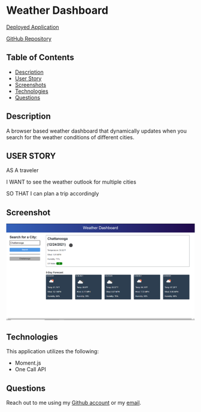 # Weather Dashboard

[Deployed Application](https://ericcrain77.github.io/weather-dashboard/)

[GitHub Repository](https://github.com/Ericcrain77/weather-dashboard)

## Table of Contents
* [Description](#description)
* [User Story](#user-story)
* [Screenshots](#screenshots)
* [Technologies](#technologies)
* [Questions](#questions)

## Description

A browser based weather dashboard that dynamically updates when you search for the weather conditions of different cities. 

## USER STORY

AS A traveler

I WANT to see the weather outlook for multiple cities

SO THAT I can plan a trip accordingly

## Screenshot

![Weather-Dashboard](assets/images/Weather-Dashboard.png)


## Technologies
This application utilizes the following:
* Moment.js
* One Call API

## Questions
Reach out to me using my [Github account](https://github.com/Ericcrain77) or my [email](ericcrain77@gmail.com).